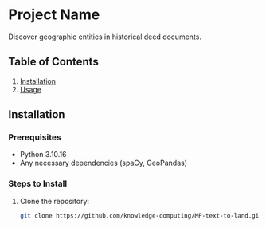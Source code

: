 # Project Name
Discover geographic entities in historical deed documents.

## Table of Contents

1. [Installation](#installation)
2. [Usage](#usage)

## Installation

### Prerequisites

- Python 3.10.16
- Any necessary dependencies (spaCy, GeoPandas)

### Steps to Install

1. Clone the repository:
   ```bash
   git clone https://github.com/knowledge-computing/MP-text-to-land.git
